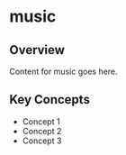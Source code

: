 # music

## Overview

Content for music goes here.

## Key Concepts

- Concept 1
- Concept 2
- Concept 3
